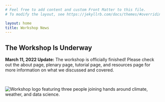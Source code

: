 ```yaml
---
# Feel free to add content and custom Front Matter to this file.
# To modify the layout, see https://jekyllrb.com/docs/themes/#overriding-theme-defaults

layout: home
title: Workshop News
---
```


## The Workshop Is Underway

**March 11, 2022 Update:** The workshop is officially finished! Please check out the about page, plenary page, tutorial page, and resources page for more information on what we discussed and covered.

<br>

![Workshop logo featuring three people joining hands around climate, weather, and data science.](img/ocds_logo_transparent.png)

<br>
